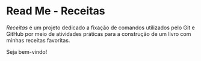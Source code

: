 # Read Me - Receitas

 _Receitas_ é um projeto dedicado a fixação de comandos utilizados pelo Git e GitHub por meio de atividades práticas para a construção de um livro com minhas receitas favoritas.

Seja bem-vindo!
